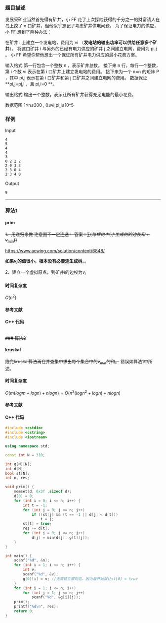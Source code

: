 ### 题目描述

发展采矿业当然首先得有矿井，小 FF 花了上次探险获得的千分之一的财富请人在岛上挖了  n  口矿井，但他似乎忘记了考虑矿井供电问题。
为了保证电力的供应，小 FF 想到了两种办法：

在矿井  i  上建立一个发电站，费用为  vi （**发电站的输出功率可以供给任意多个矿井**）。
将这口矿井  i  与另外的已经有电力供应的矿井  j  之间建立电网，费用为  pi,j 。
小 FF 希望你帮他想出一个保证所有矿井电力供应的最小花费方案。

输入格式
第一行包含一个整数  n ，表示矿井总数。
接下来  n  行，每行一个整数，第  i  个数  vi  表示在第  i  口矿井上建立发电站的费用。
接下来为一个  n×n  的矩阵  P ，其中  pi,j  表示在第  i  口矿井和第  j  口矿井之间建立电网的费用。
数据保证  **pi,j=pj,i ，且  pi,i=0 **。

输出格式
输出一个整数，表示让所有矿井获得充足电能的最小花费。

数据范围
1≤n≤300 ,
0≤vi,pi,j≤10^5

### 样例

Input

```
4
5
4
4
3
0 2 2 2
2 0 3 3
2 3 0 4
2 3 4 0
```

Output

```
9
```

----------

### 算法1
#### prim

~~1、用递归来做
注意图不一定连通！
答案：$\sum\{每棵树中(小生成树的边权和 + v_{min})\}$~~

https://www.acwing.com/solution/content/6848/

**如果$v_i$的值很小，根本没有必要连生成树**。。

2、建立一个虚拟原点，到矿井$i$的边权为$v_i$

#### 时间复杂度

$O(n ^ 2)$

#### 参考文献

#### C++ 代码

``` cpp

```

~~### 算法2~~

#### ~~kruskal~~

~~跑完kruskal算法再在并查集中求出每个集合中的$v_{min}$的和。~~
错误如算法1中所述。

#### 时间复杂度

$O(m(logm + logn) + nlogn) = O(n ^ 2(logn ^ 2 + logn) + nlogn)$

#### 参考文献

#### C++ 代码

``` cpp
#include <cstdio>
#include <cstring>
#include <iostream>

using namespace std;

const int N = 310;

int g[N][N];
int d[N];
bool st[N];
int n, res;

void prim() {
    memset(d, 0x3f ,sizeof d);
    d[0] = 0;
    for (int i = 0; i <= n; i++) {
        int t = -1;
        for (int j = 0; j <= n; j++)
            if (!st[j] && (t == -1 || d[j] < d[t]))
                t = j;
        st[t] = true;
        res += d[t];
        for (int j = 0; j <= n; j++)
            d[j] = min(d[j], g[t][j]);
    }
}

int main() {
    scanf("%d", &n);
    for (int i = 1; i <= n; i++) {
        int v;
        scanf("%d", &v);
        g[0][i] = v; //无需建立双向边，因为最开始就让st[0] = true
    }
    for (int i = 1; i <= n; i++)
        for (int j = 1; j <= n; j++)
            scanf("%d", &g[i][j]);
    prim();
    printf("%d\n", res);
    return 0;
}
```

